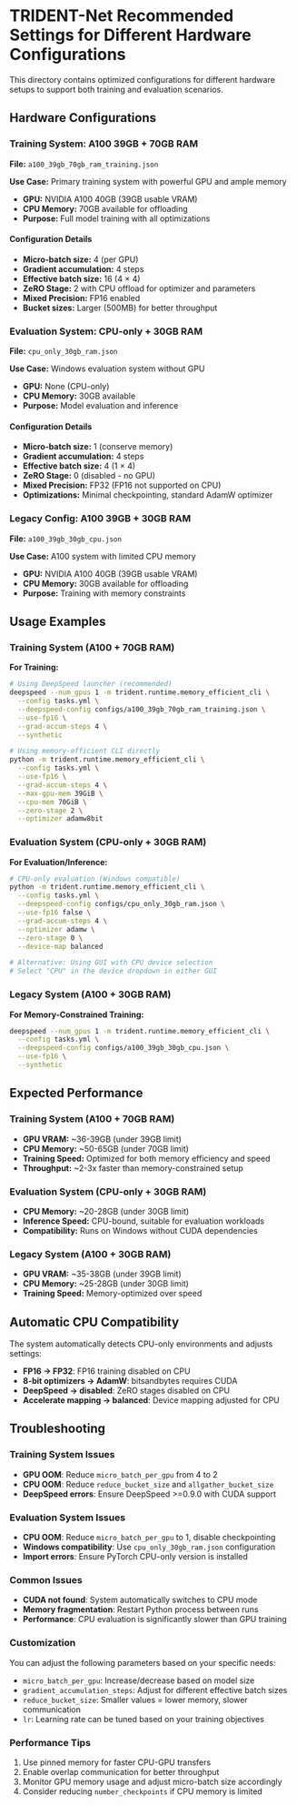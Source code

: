 # TRIDENT-Net Recommended Settings for Different Hardware Configurations

This directory contains optimized configurations for different hardware setups to support both training and evaluation scenarios.

## Hardware Configurations

### Training System: A100 39GB + 70GB RAM
**File:** `a100_39gb_70gb_ram_training.json`

**Use Case:** Primary training system with powerful GPU and ample memory
- **GPU:** NVIDIA A100 40GB (39GB usable VRAM)
- **CPU Memory:** 70GB available for offloading  
- **Purpose:** Full model training with all optimizations

#### Configuration Details
- **Micro-batch size:** 4 (per GPU)
- **Gradient accumulation:** 4 steps  
- **Effective batch size:** 16 (4 × 4)
- **ZeRO Stage:** 2 with CPU offload for optimizer and parameters
- **Mixed Precision:** FP16 enabled
- **Bucket sizes:** Larger (500MB) for better throughput

### Evaluation System: CPU-only + 30GB RAM  
**File:** `cpu_only_30gb_ram.json`

**Use Case:** Windows evaluation system without GPU
- **GPU:** None (CPU-only)
- **CPU Memory:** 30GB available
- **Purpose:** Model evaluation and inference

#### Configuration Details  
- **Micro-batch size:** 1 (conserve memory)
- **Gradient accumulation:** 4 steps
- **Effective batch size:** 4 (1 × 4)
- **ZeRO Stage:** 0 (disabled - no GPU)
- **Mixed Precision:** FP32 (FP16 not supported on CPU)
- **Optimizations:** Minimal checkpointing, standard AdamW optimizer

### Legacy Config: A100 39GB + 30GB RAM
**File:** `a100_39gb_30gb_cpu.json`

**Use Case:** A100 system with limited CPU memory
- **GPU:** NVIDIA A100 40GB (39GB usable VRAM) 
- **CPU Memory:** 30GB available for offloading
- **Purpose:** Training with memory constraints

## Usage Examples

### Training System (A100 + 70GB RAM)

**For Training:**
```bash
# Using DeepSpeed launcher (recommended)
deepspeed --num_gpus 1 -m trident.runtime.memory_efficient_cli \
  --config tasks.yml \
  --deepspeed-config configs/a100_39gb_70gb_ram_training.json \
  --use-fp16 \
  --grad-accum-steps 4 \
  --synthetic

# Using memory-efficient CLI directly  
python -m trident.runtime.memory_efficient_cli \
  --config tasks.yml \
  --use-fp16 \
  --grad-accum-steps 4 \
  --max-gpu-mem 39GiB \
  --cpu-mem 70GiB \
  --zero-stage 2 \
  --optimizer adamw8bit
```

### Evaluation System (CPU-only + 30GB RAM)

**For Evaluation/Inference:**
```bash
# CPU-only evaluation (Windows compatible)
python -m trident.runtime.memory_efficient_cli \
  --config tasks.yml \
  --deepspeed-config configs/cpu_only_30gb_ram.json \
  --use-fp16 false \
  --grad-accum-steps 4 \
  --optimizer adamw \
  --zero-stage 0 \
  --device-map balanced

# Alternative: Using GUI with CPU device selection
# Select "CPU" in the device dropdown in either GUI
```

### Legacy System (A100 + 30GB RAM)

**For Memory-Constrained Training:**
```bash
deepspeed --num_gpus 1 -m trident.runtime.memory_efficient_cli \
  --config tasks.yml \
  --deepspeed-config configs/a100_39gb_30gb_cpu.json \
  --use-fp16 \
  --synthetic
```

## Expected Performance

### Training System (A100 + 70GB RAM)
- **GPU VRAM:** ~36-39GB (under 39GB limit)
- **CPU Memory:** ~50-65GB (under 70GB limit)  
- **Training Speed:** Optimized for both memory efficiency and speed
- **Throughput:** ~2-3x faster than memory-constrained setup

### Evaluation System (CPU-only + 30GB RAM)
- **CPU Memory:** ~20-28GB (under 30GB limit)
- **Inference Speed:** CPU-bound, suitable for evaluation workloads
- **Compatibility:** Runs on Windows without CUDA dependencies

### Legacy System (A100 + 30GB RAM)  
- **GPU VRAM:** ~35-38GB (under 39GB limit)
- **CPU Memory:** ~25-28GB (under 30GB limit)
- **Training Speed:** Memory-optimized over speed

## Automatic CPU Compatibility

The system automatically detects CPU-only environments and adjusts settings:
- **FP16 → FP32**: FP16 training disabled on CPU
- **8-bit optimizers → AdamW**: bitsandbytes requires CUDA
- **DeepSpeed → disabled**: ZeRO stages disabled on CPU
- **Accelerate mapping → balanced**: Device mapping adjusted for CPU

## Troubleshooting

### Training System Issues
- **GPU OOM**: Reduce `micro_batch_per_gpu` from 4 to 2
- **CPU OOM**: Reduce `reduce_bucket_size` and `allgather_bucket_size`
- **DeepSpeed errors**: Ensure DeepSpeed >=0.9.0 with CUDA support

### Evaluation System Issues  
- **CPU OOM**: Reduce `micro_batch_per_gpu` to 1, disable checkpointing
- **Windows compatibility**: Use `cpu_only_30gb_ram.json` configuration
- **Import errors**: Ensure PyTorch CPU-only version is installed

### Common Issues
- **CUDA not found**: System automatically switches to CPU mode
- **Memory fragmentation**: Restart Python process between runs
- **Performance**: CPU evaluation is significantly slower than GPU training

### Customization

You can adjust the following parameters based on your specific needs:
- `micro_batch_per_gpu`: Increase/decrease based on model size
- `gradient_accumulation_steps`: Adjust for different effective batch sizes
- `reduce_bucket_size`: Smaller values = lower memory, slower communication
- `lr`: Learning rate can be tuned based on your training objectives

### Performance Tips
1. Use pinned memory for faster CPU-GPU transfers
2. Enable overlap communication for better throughput
3. Monitor GPU memory usage and adjust micro-batch size accordingly
4. Consider reducing `number_checkpoints` if CPU memory is limited